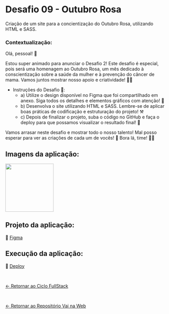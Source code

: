 # Desafio 09 - Outubro Rosa

Criação de um site para a concientização do Outubro Rosa, utilizando HTML  e SASS.

### Contextualização:

Olá, pessoal! 🌟

Estou super animado para anunciar o Desafio 2! Este desafio é especial, pois será uma homenagem ao Outubro Rosa, um mês dedicado à conscientização sobre a saúde da mulher e à prevenção do câncer de mama. Vamos juntos mostrar nosso apoio e criatividade! 💪💕

- Instruções do Desafio 📝:
  - a) Utilize o design disponível no Figma que foi compartilhado em anexo. Siga todos os detalhes e elementos gráficos com atenção!  🧐
  - b) Desenvolva o site utilizando HTML  e SASS. Lembre-se de aplicar boas práticas de codificação e estruturação do projeto!  ⚒️
  - c) Depois de finalizar o projeto, suba o código no GitHub e faça o deploy para que possamos visualizar o resultado final!  🤩

Vamos arrasar neste desafio e mostrar todo o nosso talento! Mal posso esperar para ver as criações de cada um de vocês! 🌟
Bora lá, time! 💪💖

## Imagens da aplicação:

<div align="left">
 <img src="https://i.imgur.com/vmm328v.png" height="150" />
</div>

## Projeto da aplicação:

📌 [Figma](https://www.figma.com/design/73JPvGnI8sacsMtnHDrC1C/Desafio-2-Empower-(Copy)?node-id=0-1&p=f&t=JtK73rCzT9nhrSuJ-0)

## Execução da aplicação:

📌 [Deploy]()

 <br>
 
[<- Retornar ao Ciclo FullStack](https://github.com/GilvanPOliveira/VaiNaWeb/tree/main/CicloFullStack)

  <br>
  
[<- Retornar ao Repositório Vai na Web](https://github.com/GilvanPOliveira/VaiNaWeb)
